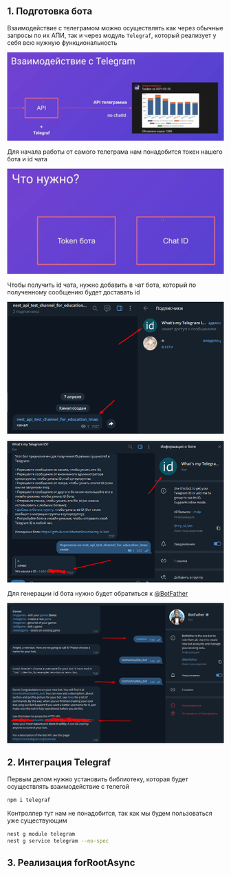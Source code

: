 
## 1. Подготовка бота

Взаимодействие с телеграмом можно осуществлять как через обычные запросы по их АПИ, так и через модуль `Telegraf`, который реализует у себя всю нужную функциональность 

![](_png/Pasted%20image%2020230407072848.png)

Для начала работы от самого телеграма нам понадобится токен нашего бота и id чата

![](_png/Pasted%20image%2020230407073102.png)

Чтобы получить id чата, нужно добавить в чат бота, который по полученному сообщению будет доставать id 

![](_png/Pasted%20image%2020230407073904.png)

![](_png/Pasted%20image%2020230407073906.png)

Для генерации id бота нужно будет обратиться к [@BotFather](https://t.me/BotFather) 

![](_png/Pasted%20image%2020230407074152.png)

## 2. Интеграция Telegraf

Первым делом нужно установить библиотеку, которая будет осуществлять взаимодействие с телегой

```bash
npm i telegraf
```

Контроллер тут нам не понадобится, так как мы будем пользоваться уже существующим

```bash
nest g module telegram
nest g service telegram --no-spec
```











## 3. Реализация forRootAsync

















